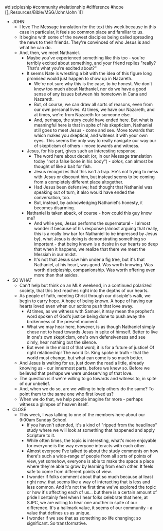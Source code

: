 #discipleship #community #relationship #difference #hope 
[[_Resources/Bible/MSG/John/John 1]]

- JOHN
	- I love The Message translation for the text this week because in this case in particular, it feels so common place and familiar to us.
	- It begins with some of the newest disciples being called spreading the news to their friends.  They're convinced of who Jesus is and what he can do.
	- And, then, we meet Nathaniel.
		- Maybe you've experienced something like this too - you're terribly excited about something, and your friend replies "really?  That's what you're excited about?"
		- It seems Nate is wrestling a bit with the idea of this figure long promised would just happen to show up in Nazareth.
			- We're not sure why this is the case, to be honest.  We don't know too much about Nathaniel, nor do we have a good sense of any issues between his hometown in Cana and Nazareth.  
			- But, of course, we can draw all sorts of reasons, even from our own personal lives.  At times, we have our Nazareth, and at times, we're from Nazareth for someone else.  
			- And, perhaps, the story could have ended here.  But what is meaningful here is that in spite of his skepticism, Nathaniel still goes to meet Jesus - come and see.  Move towards that which makes you skeptical, and witness it with your own eyes.  This seems the only way to really navigate our way our of skepticism of others - move towards and witness.
		- Jesus, for his part, gives such an interesting response.
			- The word here about deceit (or, in our Message translation today "not a false bone in his body") - *dolos,* can almost be thought of like a bait for fish.  
			- Jesus recognizes that this isn't a trap.  He's not trying to mess with Jesus or discount him, but instead seems to be coming from a completely different place altogether.
			- Had Jesus been defensive; had thought that Nathaniel was speaking out of turn, it also would have ended the conversation, too.
			- But, instead, by acknowledging Nathaniel's honesty, it becomes disarming.
		- Nathaniel is taken aback, of course - how could this guy know me?  
			- And while yes, Jesus performs the supernatural - I almost wonder if because of his response (almost arguing that really, this is a really low bar for Nathaniel to be impressed by Jesus by), what Jesus is doing is demonstrating something so important - that being known is a desire in our hearts so deep that when it happens, we realize that there we meet the Messiah in our midst.
			- It's not that Jesus saw him under a fig tree, but it's that Nathaniel, at his heart, was good.  Was worth knowing.  Was worth discipleship, companionship.  Was worth offering even more than that asides.
- SO WHAT
	- Can't help but think on an MLK weekend, in a continued polarized society, that this text reaches right into the depths of our hearts.
	- As people of faith, meeting Christ through our disciple's walk, we begin to carry hope.  A hope of being known.  A hope of having our hearts loved even when our actions push that love away. 
		- At times, as we witness with Samuel, it may mean the prophet's word spoken of God's justice being done to push away the brokenness of the present moment.
		- What we may hear here, however, is as though Nathaniel simply chose not to head towards Jesus in spite of himself.  Better to live in one's own skepticism, one's own defensiveness and see dimly, hear nothing but the silence.
		- But even in the midst of that word, it is for a future of justice!   Of right relationship!  The world Dr. King spoke in truth - that the world must change, but what can come is so much better.
	- And Jesus is waiting for us, just down the road a little, already knowing us - our innermost parts, before we knew so.  Before we believed that perhaps we were undeserving of that love.  
	- The question is if we're willing to go towards and witness to, in spite of our unbelief.
	- And, when we do so, are we willing to help others do the same?  To point them to the same one who first loved us?
	- When we do that, we help people imagine far more - perhaps witness a glimpse of heaven itself.
- CLOSE
	- This week, I was talking to one of the members here about our 9:00am Sunday School.
		- If you haven't attended, it's a kind of "ripped from the headlines" study where we will look at something that happened and apply Scripture to it.
		- While often times, the topic is interesting, what's more enjoyable for everyone is the way everyone interacts with each other.
		- Almost everyone I've talked to about the study comments on how there's such a wide-range of people from all sorts of points of view, yet somehow, everyone is able to make the space a place where they're able to grow by learning from each other.  It feels safe to come from different points of view.
		- I wonder if folks comment about that so much because at least right now, that seems like a way of interacting that is less and less common.  And it's not the first time we've explored the topic or how it's affecting each of us... but there is a certain amount of pride I certainly feel when I hear folks celebrate that here, at SJPC, we are willing to hear one another in spite of our difference.  It's a hallmark value, it seems of our community - a value that defines us as unique.
		- I wonder if we see that as something so life changing; so significant.  So transformative.